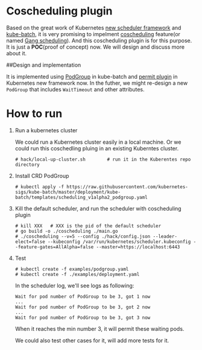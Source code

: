 # Coscheduling plugin

Based on the great work of Kubernetes [new scheduler framework](https://github.com/kubernetes/enhancements/blob/master/keps/sig-scheduling/20180409-scheduling-framework.md) and [kube-batch](https://github.com/kubernetes-sigs/kube-batch), it is very promising to impelment [coscheduling](https://github.com/kubernetes/enhancements/tree/master/keps/sig-scheduling) feature(or named [Gang scheduling](https://en.wikipedia.org/wiki/Gang_scheduling)). And this coscheduling plugin is for this purpose. It is just a **POC**(proof of concept) now. We will design and discuss more about it.

##Design and implementation

It is implemented using [PodGroup](https://github.com/kubernetes-sigs/kube-batch/blob/master/pkg/apis/scheduling/v1alpha2/types.go#L89) in kube-batch and [permit plugin](https://github.com/kubernetes/kubernetes/blob/master/pkg/scheduler/framework/v1alpha1/interface.go#L202) in Kubernetes new framework now.  In the futher, we might re-design a new `PodGroup` that includes `WaitTimeout` and other attributes.

# How to run

1. Run a kubernetes cluster
  
   We could run a Kubernetes cluster easily in a local machine. Or we could run this coschedling pluing in an existing Kuberntes cluster.
   
    ```
   # hack/local-up-cluster.sh        # run it in the Kuberentes repo directory
    ```

2. Install CRD PodGroup

    ```
    # kubectl apply -f https://raw.githubusercontent.com/kubernetes-sigs/kube-batch/master/deployment/kube-batch/templates/scheduling_v1alpha2_podgroup.yaml
    ```

3. Kill the default scheduler, and run the scheduler with coscheduling plugin

    ```
    # kill XXX   # XXX is the pid of the default scheduler
    # go build -o ./coscheduling ./main.go
    # ./coscheduling --v=5 --config ./hack/config.json --leader-elect=false --kubeconfig /var/run/kubernetes/scheduler.kubeconfig --feature-gates=AllAlpha=false --master=https://localhost:6443
    ```

4. Test

    ```
    # kubectl create -f examples/podgroup.yaml
    # kubectl create -f ./examples/deployment.yaml
    ```
    
    In the scheduler log, we'll see logs as following:
    
    ```
    Wait for pod number of PodGroup to be 3, got 1 now
    ...
    Wait for pod number of PodGroup to be 3, got 2 now
    ...
    Wait for pod number of PodGroup to be 3, got 3 now
    ```
    
    When it reaches the min number 3, it will permit these waiting pods.
    
    We could also test other cases for it, will add more tests for it.
    
    